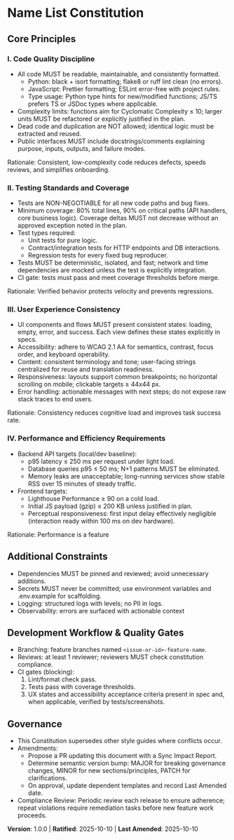 <!--
Sync Impact Report
- Version change: 0.0.0 → 1.0.0
- Modified principles: N/A (new) →
	I. Code Quality Discipline
	II. Testing Standards and Coverage
	III. User Experience Consistency
	IV. Performance and Efficiency Requirements
- Added sections: Additional Constraints; Development Workflow & Quality Gates
- Templates requiring updates:
	✅ .specify/templates/plan-template.md (Constitution Check gates)
	✅ .specify/templates/tasks-template.md (tests now REQUIRED, perf/UX tasks)
	✅ .specify/templates/spec-template.md (explicit UX/perf acceptance prompts)
	✅ .specify/memory/constitution.md (this file)
	⚠️ .specify/templates/agent-file-template.md (no change needed now)
	⚠️ .specify/templates/checklist-template.md (generic; no change needed)
- Follow-up TODOs: None
-->

# Name List Constitution

## Core Principles

### I. Code Quality Discipline

- All code MUST be readable, maintainable, and consistently formatted.
	- Python: black + isort formatting; flake8 or ruff lint clean (no errors).
	- JavaScript: Prettier formatting; ESLint error-free with project rules.
	- Type usage: Python type hints for new/modified functions; JS/TS prefers
		TS or JSDoc types where applicable.
- Complexity limits: functions aim for Cyclomatic Complexity ≤ 10; larger
	units MUST be refactored or explicitly justified in the plan.
- Dead code and duplication are NOT allowed; identical logic must be extracted
	and reused.
- Public interfaces MUST include docstrings/comments explaining purpose,
	inputs, outputs, and failure modes.

Rationale: Consistent, low-complexity code reduces defects, speeds reviews,
and simplifies onboarding.

### II. Testing Standards and Coverage

- Tests are NON-NEGOTIABLE for all new code paths and bug fixes.
- Minimum coverage: 80% total lines, 90% on critical paths (API handlers,
	core business logic). Coverage deltas MUST not decrease without an approved
	exception noted in the plan.
- Test types required:
	- Unit tests for pure logic.
	- Contract/integration tests for HTTP endpoints and DB interactions.
	- Regression tests for every fixed bug reproducer.
- Tests MUST be deterministic, isolated, and fast; network and time
	dependencies are mocked unless the test is explicitly integration.
- CI gate: tests must pass and meet coverage thresholds before merge.

Rationale: Verified behavior protects velocity and prevents regressions.

### III. User Experience Consistency

- UI components and flows MUST present consistent states: loading, empty,
	error, and success. Each view defines these states explicitly in specs.
- Accessibility: adhere to WCAG 2.1 AA for semantics, contrast, focus order,
	and keyboard operability.
- Content: consistent terminology and tone; user-facing strings centralized
	for reuse and translation readiness.
- Responsiveness: layouts support common breakpoints; no horizontal scrolling
	on mobile; clickable targets ≥ 44x44 px.
- Error handling: actionable messages with next steps; do not expose raw
	stack traces to end users.

Rationale: Consistency reduces cognitive load and improves task success rate.

### IV. Performance and Efficiency Requirements

- Backend API targets (local/dev baseline):
	- p95 latency ≤ 250 ms per request under light load.
	- Database queries p95 ≤ 50 ms; N+1 patterns MUST be eliminated.
	- Memory leaks are unacceptable; long-running services show stable RSS over
		15 minutes of steady traffic.
- Frontend targets:
	- Lighthouse Performance ≥ 90 on a cold load.
	- Initial JS payload (gzip) ≤ 200 KB unless justified in plan.
	- Perceptual responsiveness: first input delay effectively negligible
		(interaction ready within 100 ms on dev hardware).

Rationale: Performance is a feature

## Additional Constraints

- Dependencies MUST be pinned and reviewed; avoid unnecessary additions.
- Secrets MUST never be committed; use environment variables and .env.example
	for scaffolding.
- Logging: structured logs with levels; no PII in logs.
- Observability: errors are surfaced with actionable context

## Development Workflow & Quality Gates

- Branching: feature branches named `<issue-or-id>-feature-name`.
- Reviews: at least 1 reviewer; reviewers MUST check constitution compliance.
- CI gates (blocking):
	1) Lint/format check pass.
	2) Tests pass with coverage thresholds.
	3) UX states and accessibility acceptance criteria present in spec and, when
		 applicable, verified by tests/screenshots.

## Governance

- This Constitution supersedes other style guides where conflicts occur.
- Amendments:
	- Propose a PR updating this document with a Sync Impact Report.
	- Determine semantic version bump: MAJOR for breaking governance changes,
		MINOR for new sections/principles, PATCH for clarifications.
	- On approval, update dependent templates and record Last Amended date.
- Compliance Review: Periodic review each release to ensure adherence; repeat
	violations require remediation tasks before new feature work proceeds.

**Version**: 1.0.0 | **Ratified**: 2025-10-10 | **Last Amended**: 2025-10-10